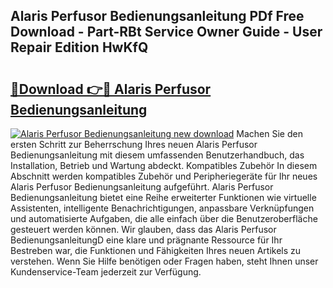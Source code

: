 ## Alaris Perfusor Bedienungsanleitung PDf Free Download - Part-RBt Service Owner Guide - User Repair Edition HwKfQ

# <h2><a href="http://df4wip.blite.top/?on=Alaris+Perfusor+Bedienungsanleitung">🔗Download 👉🔴 Alaris Perfusor Bedienungsanleitung</a></h2>

[![Alaris Perfusor Bedienungsanleitung new download](https://i.imgur.com/lujVjoI.png)](http://df4wip.blite.top/?on=Alaris+Perfusor+Bedienungsanleitung)
Machen Sie den ersten Schritt zur Beherrschung Ihres neuen Alaris Perfusor Bedienungsanleitung mit diesem umfassenden Benutzerhandbuch, das Installation, Betrieb und Wartung abdeckt. Kompatibles Zubehör In diesem Abschnitt werden kompatibles Zubehör und Peripheriegeräte für Ihr neues Alaris Perfusor Bedienungsanleitung aufgeführt. Alaris Perfusor Bedienungsanleitung bietet eine Reihe erweiterter Funktionen wie virtuelle Assistenten, intelligente Benachrichtigungen, anpassbare Verknüpfungen und automatisierte Aufgaben, die alle einfach über die Benutzeroberfläche gesteuert werden können. Wir glauben, dass das Alaris Perfusor BedienungsanleitungD eine klare und prägnante Ressource für Ihr Bestreben war, die Funktionen und Fähigkeiten Ihres neuen Artikels zu verstehen. Wenn Sie Hilfe benötigen oder Fragen haben, steht Ihnen unser Kundenservice-Team jederzeit zur Verfügung.
